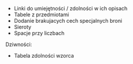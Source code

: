 * Linki do umiejętności / zdolności w ich opisach
* Tabele z przedmiotami
* Dodanie brakujacych cech specjalnych broni
* Sieroty
* Spacje przy liczbach

Dziwności:
* Tabela zdolności wzorca
